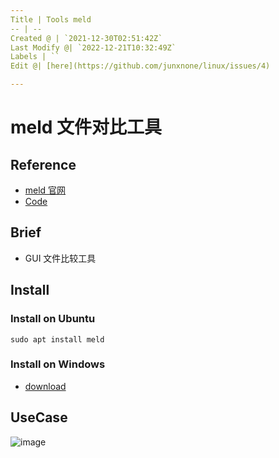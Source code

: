 ```yaml
---
Title | Tools meld
-- | --
Created @ | `2021-12-30T02:51:42Z`
Last Modify @| `2022-12-21T10:32:49Z`
Labels | ``
Edit @| [here](https://github.com/junxnone/linux/issues/4)

---
```

# meld 文件对比工具

## Reference
- [meld 官网](https://meldmerge.org/)
- [Code](https://gitlab.gnome.org/GNOME/meld)

## Brief
- GUI 文件比较工具

## Install

### Install on Ubuntu

```
sudo apt install meld
```

### Install on Windows
- [download](https://download.gnome.org/binaries/win32/meld/)

## UseCase

![image](https://user-images.githubusercontent.com/2216970/147717778-04f9d1b8-a640-474d-9db0-dfb759678d98.png)


